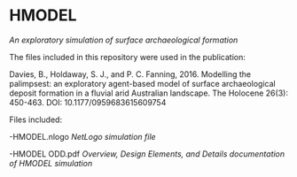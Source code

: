 # HMODEL
*An exploratory simulation of surface archaeological formation*

The files included in this repository were used in the publication:

Davies, B., Holdaway, S. J., and P. C. Fanning, 2016. Modelling the palimpsest: an exploratory agent-based model of surface archaeological deposit formation in a fluvial arid Australian landscape. The Holocene 26(3): 450-463. DOI: 10.1177/0959683615609754

Files included:

-HMODEL.nlogo *NetLogo simulation file*

-HMODEL ODD.pdf *Overview, Design Elements, and Details documentation of HMODEL simulation*


